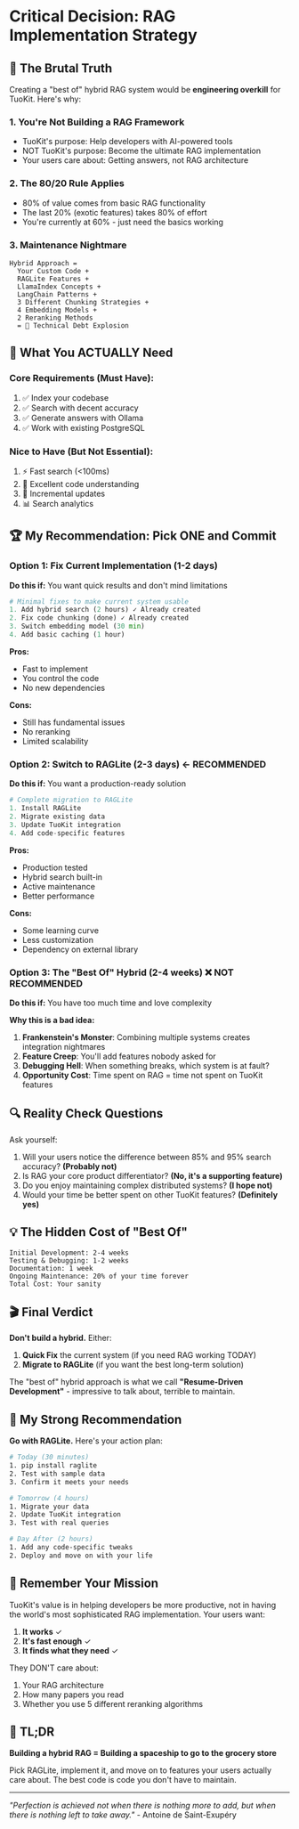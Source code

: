 # Critical Decision: RAG Implementation Strategy

## 🚨 The Brutal Truth

Creating a "best of" hybrid RAG system would be **engineering overkill** for TuoKit. Here's why:

### 1. **You're Not Building a RAG Framework**
- TuoKit's purpose: Help developers with AI-powered tools
- NOT TuoKit's purpose: Become the ultimate RAG implementation
- Your users care about: Getting answers, not RAG architecture

### 2. **The 80/20 Rule Applies**
- 80% of value comes from basic RAG functionality
- The last 20% (exotic features) takes 80% of effort
- You're currently at 60% - just need the basics working

### 3. **Maintenance Nightmare**
```
Hybrid Approach = 
  Your Custom Code + 
  RAGLite Features + 
  LlamaIndex Concepts + 
  LangChain Patterns + 
  3 Different Chunking Strategies + 
  4 Embedding Models + 
  2 Reranking Methods
  = 🤯 Technical Debt Explosion
```

## 🎯 What You ACTUALLY Need

### Core Requirements (Must Have):
1. ✅ Index your codebase
2. ✅ Search with decent accuracy  
3. ✅ Generate answers with Ollama
4. ✅ Work with existing PostgreSQL

### Nice to Have (But Not Essential):
1. ⚡ Fast search (<100ms)
2. 🎯 Excellent code understanding
3. 🔄 Incremental updates
4. 📊 Search analytics

## 🏆 My Recommendation: Pick ONE and Commit

### Option 1: Fix Current Implementation (1-2 days)
**Do this if:** You want quick results and don't mind limitations

```python
# Minimal fixes to make current system usable
1. Add hybrid search (2 hours) ✓ Already created
2. Fix code chunking (done) ✓ Already created  
3. Switch embedding model (30 min)
4. Add basic caching (1 hour)
```

**Pros:** 
- Fast to implement
- You control the code
- No new dependencies

**Cons:**
- Still has fundamental issues
- No reranking
- Limited scalability

### Option 2: Switch to RAGLite (2-3 days) ← RECOMMENDED
**Do this if:** You want a production-ready solution

```python
# Complete migration to RAGLite
1. Install RAGLite
2. Migrate existing data
3. Update TuoKit integration
4. Add code-specific features
```

**Pros:**
- Production tested
- Hybrid search built-in
- Active maintenance
- Better performance

**Cons:**
- Some learning curve
- Less customization
- Dependency on external library

### Option 3: The "Best Of" Hybrid (2-4 weeks) ❌ NOT RECOMMENDED
**Do this if:** You have too much time and love complexity

**Why this is a bad idea:**
1. **Frankenstein's Monster**: Combining multiple systems creates integration nightmares
2. **Feature Creep**: You'll add features nobody asked for
3. **Debugging Hell**: When something breaks, which system is at fault?
4. **Opportunity Cost**: Time spent on RAG = time not spent on TuoKit features

## 🔍 Reality Check Questions

Ask yourself:
1. Will your users notice the difference between 85% and 95% search accuracy? **(Probably not)**
2. Is RAG your core product differentiator? **(No, it's a supporting feature)**
3. Do you enjoy maintaining complex distributed systems? **(I hope not)**
4. Would your time be better spent on other TuoKit features? **(Definitely yes)**

## 💡 The Hidden Cost of "Best Of"

```
Initial Development: 2-4 weeks
Testing & Debugging: 1-2 weeks  
Documentation: 1 week
Ongoing Maintenance: 20% of your time forever
Total Cost: Your sanity
```

## 🎬 Final Verdict

**Don't build a hybrid.** Either:

1. **Quick Fix** the current system (if you need RAG working TODAY)
2. **Migrate to RAGLite** (if you want the best long-term solution)

The "best of" hybrid approach is what we call **"Resume-Driven Development"** - impressive to talk about, terrible to maintain.

## 🚀 My Strong Recommendation

**Go with RAGLite.** Here's your action plan:

```bash
# Today (30 minutes)
1. pip install raglite
2. Test with sample data
3. Confirm it meets your needs

# Tomorrow (4 hours)  
1. Migrate your data
2. Update TuoKit integration
3. Test with real queries

# Day After (2 hours)
1. Add any code-specific tweaks
2. Deploy and move on with your life
```

## 🎯 Remember Your Mission

TuoKit's value is in helping developers be more productive, not in having the world's most sophisticated RAG implementation. Your users want:

1. **It works** ✓
2. **It's fast enough** ✓
3. **It finds what they need** ✓

They DON'T care about:
1. Your RAG architecture
2. How many papers you read
3. Whether you use 5 different reranking algorithms

## 📝 TL;DR

**Building a hybrid RAG = Building a spaceship to go to the grocery store**

Pick RAGLite, implement it, and move on to features your users actually care about. The best code is code you don't have to maintain.

---

*"Perfection is achieved not when there is nothing more to add, but when there is nothing left to take away."* - Antoine de Saint-Exupéry